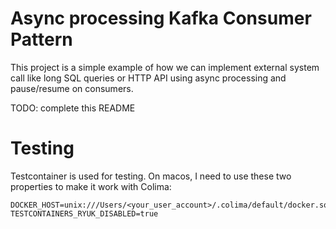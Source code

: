 # Async processing Kafka Consumer Pattern

This project is a simple example of how we can implement external system call like long SQL queries or HTTP API
using async processing and pause/resume on consumers.

TODO: complete this README

# Testing

Testcontainer is used for testing.
On macos, I need to use these two properties to make it work with Colima:

```properties
DOCKER_HOST=unix:///Users/<your_user_account>/.colima/default/docker.sock
TESTCONTAINERS_RYUK_DISABLED=true
```